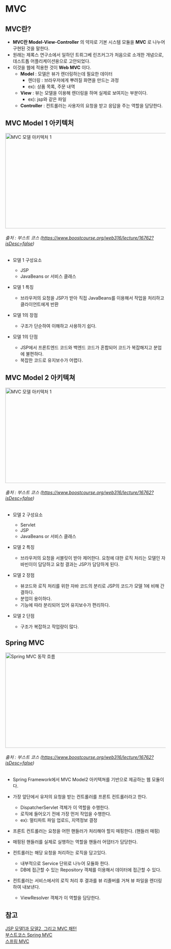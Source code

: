 MVC
========

MVC란?
-------------   
* __MVC란 Model-View-Controller__ 의 약자로 기본 시스템 모듈을 __MVC__ 로 나누어 구현된 것을 말한다.
* 원래는 제록스 연구소에서 일하던 트뤼그베 린즈커그가 처음으로 소개한 개념으로, 데스트톱 어플리케이션용으로 고안되었다.    
* 이것을 웹에 적용한 것이 __Web MVC__ 이다.    
	* __Model__ : 모델은 뷰가 렌더링하는데 필요한 데이터       
		* 렌더링 : 브라우저에게 뿌려질 화면을 만드는 과정       
		* ex):  상품 목록, 주문 내역      
	* __View__ : 뷰는 모델을 이용해 렌더링을 하며 실제로 보여지는 부분이다.    
		* ex):  jsp와 같은 파일
	* __Controller__ : 컨트롤러는 사용자의 요청을 받고 응답을 주는 역할을 담당한다.   


MVC Model 1 아키텍처
-----------------
<img src="https://cphinf.pstatic.net/mooc/20180219_180/1519003368125BcfqV_PNG/1.png" width="650px" height="300px" alt="MVC 모델 아키텍처 1"></img><br/>

###### 출처 : 부스트 코스 (https://www.boostcourse.org/web316/lecture/16762?isDesc=false)

* 모델 1 구성요소
	* JSP
	* JavaBeans or 서비스 클래스
	
* 모델 1 특징
	* 브라우저의 요청을 JSP가 받아 직접 JavaBeans를 이용해서 작업을 처리하고 클라이언트에게 반환     

* 모델 1의 장점
	* 구조가 단순하여 이해하고 사용하기 쉽다.
	
* 모델 1의 단점
	* JSP에서 프론트엔드 코드와 백엔드 코드가 혼합되어 코드가 복잡해지고 분업에 불편하다.    
	* 복잡한 코드로 유지보수가 어렵다.    



MVC Model 2 아키텍쳐
-----------------
<img src="https://cphinf.pstatic.net/mooc/20180219_65/1519003382079lUcI5_PNG/2.png" width="650px" height="300px"  alt="MVC 모델 아키텍처 1"></img><br/>

###### 출처 : 부스트 코스 (https://www.boostcourse.org/web316/lecture/16762?isDesc=false)

* 모델 2 구성요소
	* Servlet
	* JSP
	* JavaBeans or 서비스 클래스
	
* 모델 2 특징
	* 브라우저의 요청을 서블릿이 받아 제어한다. 요청에 대한 로직 처리는 모델인 자바빈이이 담당하고 요청 결과는 JSP가 담당하게 된다.

* 모델 2 장점
	* 뷰코드와 로직 처리를 위한 자바 코드의 분리로 JSP의 코드가 모델 1에 비해 간결하다.    
	* 분업이 용이하다.     
	* 기능에 따라 분리되어 있어 유지보수가 편리하다.     
	
* 모델 2 단점
	* 구조가 복잡하고 작업량이 많다.   
	
Spring MVC
-------------

<img src="https://img1.daumcdn.net/thumb/R1280x0/?scode=mtistory2&fname=https%3A%2F%2Fblog.kakaocdn.net%2Fdn%2FcAkzFN%2FbtqBp4AIlD3%2FmE8PbHZQh0WtvB0wqULb3k%2Fimg.png" width="650px" height="300px"  alt="Spring MVC 동작 흐름"></img><br/>

###### 출처 : 부스트 코스 (https://www.boostcourse.org/web316/lecture/16762?isDesc=false)

* Spring Framework에서 MVC Model2 아키텍쳐를 기반으로 제공하는 웹 모듈이다.         

* 가장 앞단에서 유저의 요청을 받는 컨트롤러를 프론트 컨트롤러라고 한다.        
	* DispatcherServlet 객체가 이 역할을 수행한다.         
	* 로직에 들어오기 전에 가장 먼저 작업을 수행한다.        
	* ex): 멀티파트 파일 업로드, 지역정보 결정     
	
* 프론트 컨트롤러는 요청을 어떤 핸들러가 처리해야 할지 매핑한다. (핸들러 매핑)      

* 매핑된 핸들러를 실제로 실행하는 역할을 핸들러 어댑터가 담당한다.       

* 컨트롤러는 해당 요청을 처리하는 로직을 담고있다.       
	* 내부적으로 Service 단위로 나누어 모듈화 한다.    
	* DB에 접근할 수 있는 Repository 객체를 이용해서 데이터에 접근할 수 있다.      
	
* 컨트롤러는 서비스에서의 로직 처리 후 결과를 뷰 리졸버를 거쳐 뷰 파일을 렌더링 하여 내보낸다.    
	* ViewResolver 객체가 이 역할을 담당한다.      

참고
---------
[JSP 모델1과 모델2, 그리고 MVC 패턴](https://hsp1116.tistory.com/9)     
[부스트코스 Spring MVC](https://www.boostcourse.org/web316/lecture/16762?isDesc=false)       
[스프링 MVC](https://dailyheumsi.tistory.com/159)        
